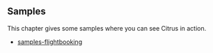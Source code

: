 ## Samples

This chapter gives some samples where you can see Citrus in action.

* [samples-flightbooking](samples-flightbooking.md)